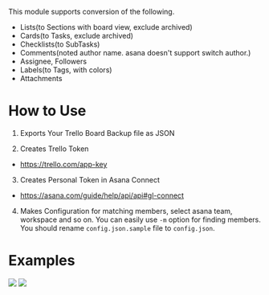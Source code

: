 This module supports conversion of the following.

- Lists(to Sections with board view, exclude archived)
- Cards(to Tasks, exclude archived)
- Checklists(to SubTasks)
- Comments(noted author name. asana doesn't support switch author.)
- Assignee, Followers
- Labels(to Tags, with colors)
- Attachments

# How to Use

1. Exports Your Trello Board Backup file as JSON

2. Creates Trello Token
- https://trello.com/app-key

3. Creates Personal Token in Asana Connect
- https://asana.com/guide/help/api/api#gl-connect

4. Makes Configuration for matching members, select asana team, workspace and so on. You can easily use `-m` option for finding members. You should rename `config.json.sample` file to `config.json`.

# Examples

<img src="https://user-images.githubusercontent.com/3103540/31360077-b38b7208-ad87-11e7-8298-84037a932240.png">

<img src="https://user-images.githubusercontent.com/3103540/31360174-3010b798-ad88-11e7-928d-945ff080e732.png">
